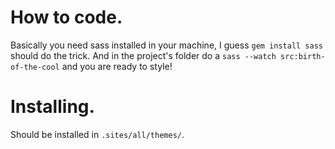 # How to code.

  Basically you need sass installed in your
machine, I guess `gem install sass` should
do the trick. And in the project's folder do
a `sass --watch src:birth-of-the-cool` and
you are ready to style!

# Installing.

  Should be installed in `.sites/all/themes/`.

